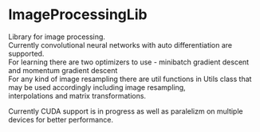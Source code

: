 # ImageProcessingLib
Library for image processing. <br>
Currently convolutional neural networks with auto differentiation are supported.<br>
For learning there are two optimizers to use - minibatch gradient descent and momentum gradient descent<br>
For any kind of image resampling there are util functions in Utils class that may be used accordingly including image resampling, <br>
interpolations and matrix transformations.<br>

Currently CUDA support is in progress as well as paralelizm on multiple devices for better performance.
